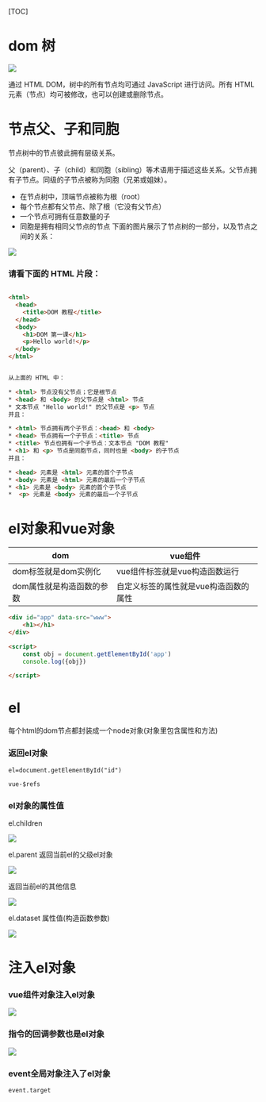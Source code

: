 [TOC]
# dom 树
![](./1.gif)

通过 HTML DOM，树中的所有节点均可通过 JavaScript 进行访问。所有 HTML 元素（节点）均可被修改，也可以创建或删除节点。

# 节点父、子和同胞
节点树中的节点彼此拥有层级关系。

父（parent）、子（child）和同胞（sibling）等术语用于描述这些关系。父节点拥有子节点。同级的子节点被称为同胞（兄弟或姐妹）。

* 在节点树中，顶端节点被称为根（root）
* 每个节点都有父节点、除了根（它没有父节点）
* 一个节点可拥有任意数量的子
*  同胞是拥有相同父节点的节点
下面的图片展示了节点树的一部分，以及节点之间的关系：

![](./5.gif)


### 请看下面的 HTML 片段：

```html

<html>
  <head>
    <title>DOM 教程</title>
  </head>
  <body>
    <h1>DOM 第一课</h1>
    <p>Hello world!</p>
  </body>
</html>


从上面的 HTML 中：

* <html> 节点没有父节点；它是根节点
* <head> 和 <body> 的父节点是 <html> 节点
* 文本节点 "Hello world!" 的父节点是 <p> 节点
并且：

* <html> 节点拥有两个子节点：<head> 和 <body>
* <head> 节点拥有一个子节点：<title> 节点
* <title> 节点也拥有一个子节点：文本节点 "DOM 教程"
* <h1> 和 <p> 节点是同胞节点，同时也是 <body> 的子节点
并且：

* <head> 元素是 <html> 元素的首个子节点
* <body> 元素是 <html> 元素的最后一个子节点
* <h1> 元素是 <body> 元素的首个子节点
*  <p> 元素是 <body> 元素的最后一个子节点

```

# el对象和vue对象

dom |vue组件
--------|-----------
dom标签就是dom实例化   |vue组件标签就是vue构造函数运行
dom属性就是构造函数的参数 |自定义标签的属性就是vue构造函数的属性   

```html
<div id="app" data-src="www">
    <h1></h1>
</div>

<script>
    const obj = document.getElementById('app')
    console.log({obj})

</script>

```


# el

 每个html的dom节点都封装成一个node对象(对象里包含属性和方法)



### 返回el对象

```
el=document.getElementById("id")

vue-$refs
```
### el对象的属性值

 el.children

![](./2.png)

 el.parent 返回当前el的父级el对象 
 
![](./3.png)


 返回当前el的其他信息

![](./4.png)

el.dataset 属性值(构造函数参数)

![](./5.png)


# 注入el对象
### vue组件对象注入el对象

![](./img/2.png)




### 指令的回调参数也是el对象

![](./img/3.png)

### event全局对象注入了el对象

```
event.target

```
